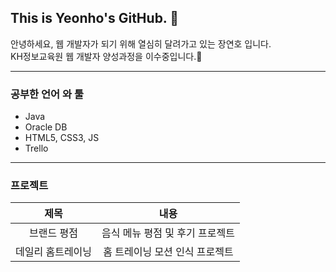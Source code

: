 ## This is Yeonho's GitHub. 👋

안녕하세요, 웹 개발자가 되기 위해 열심히 달려가고 있는 장연호 입니다.<br>
KH정보교육원 웹 개발자 양성과정을 이수중입니다.🌱

---

### 공부한 언어 와 툴
  - Java
  - Oracle DB
  - HTML5, CSS3, JS
  - Trello
  
---

### 프로젝트
|제목|내용|
|:-------:|:------:|
|브랜드 평점|음식 메뉴 평점 및 후기 프로젝트|
|데일리 홈트레이닝|홈 트레이닝 모션 인식 프로젝트|
















<!--
**Yeon-Ho/Yeon-Ho** is a ✨ _special_ ✨ repository because its `README.md` (this file) appears on your GitHub profile.

Here are some ideas to get you started:

- 🔭 I’m currently working on ...
- 🌱 I’m currently learning ...
- 👯 I’m looking to collaborate on ...
- 🤔 I’m looking for help with ...
- 💬 Ask me about ...
- 📫 How to reach me: ...
- 😄 Pronouns: ...
- ⚡ Fun fact: ...
-->
